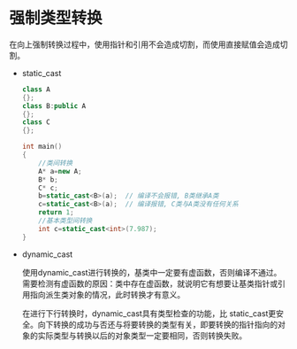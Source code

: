 # 强制类型转换

在向上强制转换过程中，使用指针和引用不会造成切割，而使用直接赋值会造成切割。

* static_cast

  ```cpp
  class A 
  {}; 
  class B:public A 
  {}; 
  class C 
  {}; 
  
  int main() 
  { 
      //类间转换
      A* a=new A; 
      B* b; 
      C* c; 
      b=static_cast<B>(a);  // 编译不会报错, B类继承A类 
      c=static_cast<B>(a);  // 编译报错, C类与A类没有任何关系 
      return 1; 
      //基本类型间转换
      int c=static_cast<int>(7.987); 
  }
  ```

* dynamic_cast

  使用dynamic_cast进行转换的，基类中一定要有虚函数，否则编译不通过。需要检测有虚函数的原因：类中存在虚函数，就说明它有想要让基类指针或引用指向派生类对象的情况，此时转换才有意义。 

  在进行下行转换时，dynamic_cast具有类型检查的功能，比 static_cast更安全。向下转换的成功与否还与将要转换的类型有关，即要转换的指针指向的对象的实际类型与转换以后的对象类型一定要相同，否则转换失败。

